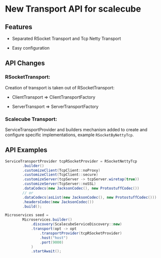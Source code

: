 # New Transport API for scalecube

## Features

* Separated RSocket Transport and Tcp Netty Transport

* Easy configuration

## API Changes 

### RSocketTransport:

Creation of transport is taken out of RSocketTransport:

* ClientTransport => ClientTransportFactory

* ServerTransport => ServerTransportFactory

### Scalecube Transport:
    
ServiceTransportProvider and builders mechanism added to create and configure specific 
implementations, example `RSocketByNettyTcp`.

## API Examples

```java
ServiceTransportProvider tcpRSocketProvider = RSocketNettyTcp
        .builder()
        .customizeClient(TcpClient::noProxy)
        .customizeClient(TcpClient::secure)
        .customizeServer(tcpServer -> tcpServer.wiretap(true))
        .customizeServer(TcpServer::noSSL)
        .dataCodecs(new JacksonCodec(), new ProtostuffCodec())
        // or
        .dataCodecs(asList(new JacksonCodec(), new ProtostuffCodec()))
        .headersCodec(new JacksonCodec())
        .build();

Microservices seed =
        Microservices.builder()
            .discovery(ScalecubeServiceDiscovery::new)
            .transport(opt -> opt
                .transportProvider(tcpRSocketProvider)
                .host("host")
                .port(9000)
            )
            .startAwait();
```
